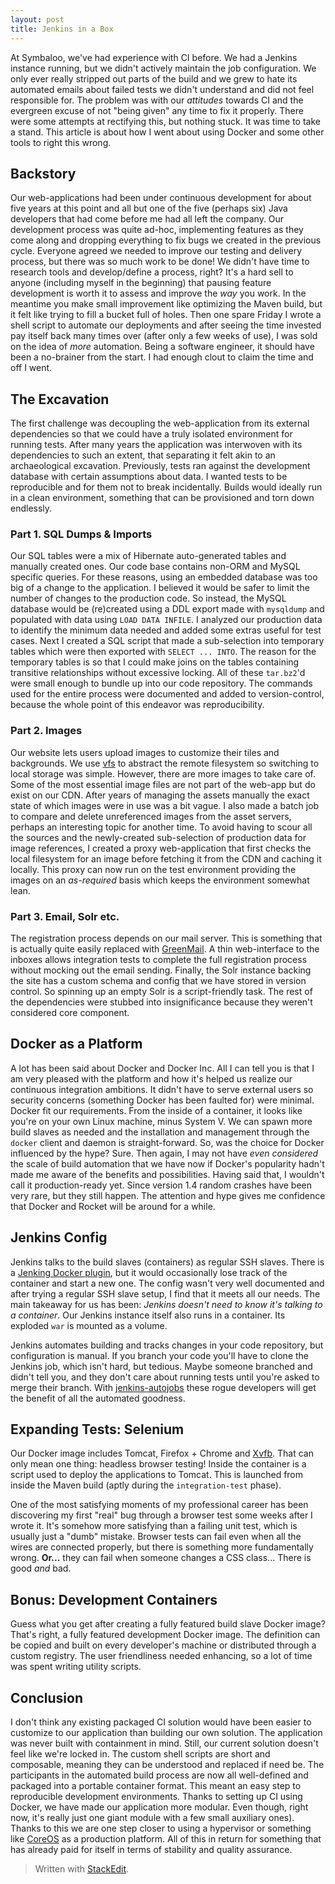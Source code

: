 ```yaml
---
layout: post
title: Jenkins in a Box
---
```


At Symbaloo, we've had experience with CI before. We had a Jenkins instance running, but we didn't actively maintain the job configuration. We only ever really stripped out parts of the build and we grew to hate its automated emails about failed tests we didn't understand and did not feel responsible for. The problem was with our *attitudes* towards CI and the evergreen excuse of not "being given" any time to fix it properly. There were some attempts at rectifying this, but nothing stuck. It was time to take a stand. This article is about how I went about using Docker and some other tools to right this wrong.

## Backstory
Our web-applications had been under continuous development for about five years at this point and all but one of the five (perhaps six) Java developers that had come before me had all left the company. Our development process was quite ad-hoc, implementing features as they come along and dropping everything to fix bugs we created in the previous cycle. Everyone agreed we needed to improve our testing and delivery process, but there was so much work to be done! We didn't have time to research tools and develop/define a process, right? It's a hard sell to anyone (including myself in the beginning) that pausing feature development is worth it to assess and improve the *way* you work. In the meantime you make small improvement like optimizing the Maven build, but it felt like trying to fill a bucket full of holes. Then one spare Friday I wrote a shell script to automate our deployments and after seeing the time invested pay itself back many times over (after only a few weeks of use), I was sold on the idea of *more* automation. Being a software engineer, it should have been a no-brainer from the start. I had enough clout to claim the time and off I went.

## The Excavation
The first challenge was decoupling the web-application from its external dependencies so that we could have a truly isolated environment for running tests. After many years the application was interwoven with its dependencies to such an extent, that separating it felt akin to an archaeological excavation. Previously, tests ran against the development database with certain assumptions about data. I wanted tests to be reproducible and for them not to break incidentally. Builds would ideally run in a clean environment, something that can be provisioned and torn down endlessly.

### Part 1. SQL Dumps & Imports
Our SQL tables were a mix of Hibernate auto-generated tables and manually created ones. Our code base contains non-ORM and MySQL specific queries. For these reasons, using an embedded database was too big of a change to the application. I believed it would be safer to limit the number of changes to the production code. So instead, the MySQL database would be (re)created using a DDL export made with `mysqldump` and populated with data using `LOAD DATA INFILE`. I analyzed our production data to identify the minimum data needed and added some extras useful for test cases. Next I created a SQL script that made a sub-selection into temporary tables which were then exported with `SELECT ... INTO`. The reason for the temporary tables is so that I could make joins on the tables containing transitive relationships without excessive locking. All of these `tar.bz2`'d were small enough to bundle up into our code repository. The commands used for the entire process were documented and added to version-control, because the whole point of this endeavor was reproducibility.

### Part 2. Images
Our website lets users upload images to customize their tiles and backgrounds. We use [vfs](http://commons.apache.org/proper/commons-vfs/) to abstract the remote filesystem so switching to local storage was simple. However, there are more images to take care of. Some of the most essential image files are not part of the web-app but do exist on our CDN. After years of managing the assets manually the exact state of which images were in use was a bit vague. I also made a batch job to compare and delete unreferenced images from the asset servers, perhaps an interesting topic for another time. To avoid having to scour all the sources and the newly-created sub-selection of production data for image references, I created a proxy web-application that first checks the local filesystem for an image before fetching it from the CDN and caching it locally. This proxy can now run on the test environment providing the images on an *as-required* basis which keeps the environment somewhat lean.

### Part 3. Email, Solr etc.
The registration process depends on our mail server. This is something that is actually quite easily replaced with [GreenMail](http://www.icegreen.com/greenmail/). A thin web-interface to the inboxes allows integration tests to complete the full registration process without mocking out the email sending. Finally, the Solr instance backing the site has a custom schema and config that we have stored in version control. So spinning up an empty Solr is a script-friendly task. The rest of the dependencies were stubbed into insignificance because they weren't considered core component.

## Docker as a Platform
A lot has been said about Docker and Docker Inc. All I can tell you is that I am very pleased with the platform and how it's helped us realize our continuous integration ambitions. It didn't have to serve external users so security concerns (something Docker has been faulted for) were minimal. Docker fit our requirements. From the inside of a container, it looks like you're on your own Linux machine, minus System V. We can spawn more build slaves as needed and the installation and management through the `docker` client and daemon is straight-forward. So, was the choice for Docker influenced by the hype? Sure. Then again, I may not have *even considered* the scale of build automation that we have now if Docker's popularity hadn't made me aware of the benefits and possibilities. Having said that, I wouldn't call it production-ready yet. Since version 1.4 random crashes have been very rare, but they still happen. The attention and hype gives me confidence that Docker and Rocket will be around for a while.

## Jenkins Config
Jenkins talks to the build slaves (containers) as regular SSH slaves. There is a [Jenking Docker plugin](https://wiki.jenkins-ci.org/display/JENKINS/Docker+Plugin), but it would occasionally lose track of the container and start a new one. The config wasn't very well documented and after trying a regular SSH slave setup, I find that it meets all our needs. The main takeaway for us has been: *Jenkins doesn't need to know it's talking to a container*. Our Jenkins instance itself also runs in a container. Its exploded `war` is mounted as a volume.

Jenkins automates building and tracks changes in your code repository, but configuration is manual. If you branch your code you'll have to clone the Jenkins job, which isn't hard, but tedious. Maybe someone branched and didn't tell you, and they don't care about running tests until you're asked to merge their branch. With [jenkins-autojobs](http://jenkins-autojobs.readthedocs.org) these rogue developers will get the benefit of all the automated goodness. 

## Expanding Tests: Selenium
Our Docker image includes Tomcat, Firefox + Chrome and [Xvfb](http://en.wikipedia.org/wiki/Xvfb). That can only mean one thing: headless browser testing! Inside the container is a script used to deploy the applications to Tomcat. This is launched from inside the Maven build (aptly during the `integration-test` phase). 

One of the most satisfying moments of my professional career has been discovering my first "real" bug through a browser test some weeks after I wrote it. It's somehow more satisfying than a failing unit test, which is usually just a "dumb" mistake. Browser tests can fail even when all the wires are connected properly, but there is something more fundamentally wrong. **Or...** they can fail when someone changes a CSS class... There is good *and* bad.

## Bonus: Development Containers
Guess what you get after creating a fully featured build slave Docker image? That's right, a fully featured development Docker image. The definition can be copied and built on every developer's machine or distributed through a custom registry. The user friendliness needed enhancing, so a lot of time was spent writing utility scripts. 

## Conclusion
I don't think any existing packaged CI solution would have been easier to customize to our application than building our own solution. The application was never built with containment in mind. Still, our current solution doesn't feel like we're locked in. The custom shell scripts are short and composable, meaning they can be understood and replaced if need be. The participants in the automated build process are now all well-defined and packaged into a portable container format. This meant an easy step to reproducible development environments. Thanks to setting up CI using Docker, we have made our application more modular. Even though, right now, it's really just one giant module with a few small auxiliary ones). Thanks to this we are one step closer to using a hypervisor or something like [CoreOS](https://coreos.com/) as a production platform. All of this in return for something that has already paid for itself in terms of stability and quality assurance.

> Written with [StackEdit](https://stackedit.io/).
